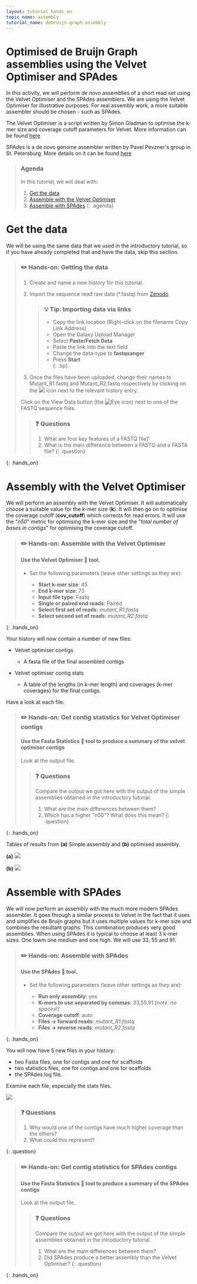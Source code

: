 ```yaml
---
layout: tutorial_hands_on
topic_name: assembly
tutorial_name: debruijn-graph-assembly
---
```


# Optimised de Bruijn Graph assemblies using the Velvet Optimiser and SPAdes
In this activity, we will perform *de novo* assemblies of a short read set using the Velvet Optimiser and the SPAdes assemblers. We are using the Velvet Optimiser for illustrative purposes. For real assembly work, a more suitable assembler should be chosen - such as SPAdes.

The Velvet Optimiser is a script written by Simon Gladman to optimise the k-mer size and coverage cutoff parameters for Velvet. More information can be found [here](http://github.com/slugger70/VelvetOptimiser)

SPAdes is a de novo genome assembler written by Pavel Pevzner's group in St. Petersburg. More details on it can be found [here](http://cab.spbu.ru/software/spades/)



> ### Agenda
>
> In this tutorial, we will deal with:
>
> 1. [Get the data](#get-the-data)
> 2. [Assemble with the Velvet Optimiser](#assemble-with-the-velvet-optimiser)
> 3. [Assemble with SPAdes](#assemble-with-spades)
> {: .agenda}

# Get the data

We will be using the same data that we used in the introductory tutorial, so if you have already completed that and have the data, skip this section.

> ### :pencil2: Hands-on: Getting the data
>
> 1. Create and name a new history for this tutorial.
> 2. Import the sequence read raw data (\*.fastq) from [Zenodo](https://doi.org/10.5281/zenodo.582600)
>
>    > ### :bulb: Tip: Importing data via links
>    >
>    > * Copy the link location (Right-click on the filename <i class="fa fa-long-arrow-right"></i> Copy Link Address)
>    > * Open the Galaxy Upload Manager
>    > * Select **Paste/Fetch Data**
>    > * Paste the link into the text field
>    > * Change the data-type to **fastqsanger**
>    > * Press **Start**    
>    {: .tip}
>
>
> 3. Once the files have been uploaded, change their names to Mutant_R1.fastq and Mutant_R2.fastq respectively by clicking on the ![](../../images/edit_file.png) icon next to the relevant history entry.
>
> Click on the View Data button (the ![Eye icon](../../images/eye.png)) next to one of the FASTQ sequence files.
>
>    > ### :question: Questions
>    >
>    > 1. What are four key features of a FASTQ file?
>    > 2. What is the main difference between a FASTQ and a FASTA file?
>    {: .question}
>
>
{: .hands_on}

# Assembly with the Velvet Optimiser

We will perform an assembly with the Velvet Optimiser. It will automatically choose a suitable value for the k-mer size (**k**). It will then go on to optimise the coverage cutoff (**cov_cutoff**) which corrects for read errors. It will use the "*n50*" metric for optimising the k-mer size and the "*total number of bases in contigs*" for optimising the coverage cutoff.

> ### :pencil2: Hands-on: Assemble with the Velvet Optimiser
>
> #### Use the **Velvet Optimiser** :wrench: tool.
>
> - Set the following parameters (leave other settings as they are):
>
>    - **Start k-mer size**: 45
>    - **End k-mer size**: 73
>    - **Input file type**: Fastq
>    - **Single or paired end reads**: Paired
>    - **Select first set of reads**: *mutant_R1.fastq*  
>    - **Select second set of reads**: *mutant_R2.fastq*
>
{: .hands_on}

Your history will now contain a number of new files:

* Velvet optimiser contigs
  * A fasta file of the final assembled contigs


* Velvet optimiser contig stats
  * A table of the lengths (in k-mer length) and coverages (k-mer coverages) for the final contigs.

Have a look at each file.


> ### :pencil2: Hands-on: Get contig statistics for Velvet Optimiser contigs  
>
> #### Use the **Fasta Statistics** :wrench: tool to produce a summary of the velvet optimiser contigs
>
> Look at the output file.
>
>    > ### :question: Questions
>    >
>    > Compare the output we got here with the output of the simple assemblies obtained in the introductory tutorial.
>    > 1. What are the main differences between them?
>    > 2. Which has a higher "n50"? What does this mean?
>    {: .question}
>
{: .hands_on}

Tables of results from **(a)** Simple assembly and **(b)** optimised assembly.

**(a)** ![](../../images/image12.png)

**(b)** ![](../../images/optstats.png)

# Assemble with SPAdes

We will now perform an assembly with the much more modern SPAdes assembler. It goes through a similar process to Velvet in the fact that it uses and simplifies de Bruijn graphs but it uses multiple values for k-mer size and combines the resultant graphs. This combination produces very good assemblies. When using SPAdes it is typical to choose at least 3 k-mer sizes. One lowm one medium and one high. We will use 33, 55 and 91.

> ### :pencil2: Hands-on: Assemble with SPAdes
>
> #### Use the **SPAdes** :wrench: tool.
>
> - Set the following parameters (leave other settings as they are):
>
>    - **Run only assembly**: yes
>    - **K-mers to use separated by commas**: 33,55,91 *[note: no spaces!]*
>    - **Coverage cutoff**: auto
>    - **Files -> forward reads**: *mutant_R1.fastq*  
>    - **Files -> reverse reads**: *mutant_R2.fastq*
>
{: .hands_on}

You will now have 5 new files in your history:

* two Fasta files, one for contigs and one for scaffolds
* two statistics files, one for contigs and one for scaffolds
* the SPAdes log file.

Examine each file, especially the stats files.

![](../../images/contig_stats.png)

> ### :question: Questions
>
> 1. Why would one of the contigs have much higher coverage than the others?
> 2. What could this represent?
>
{: .question}


> ### :pencil2: Hands-on: Get contig statistics for SPAdes contigs    
>
>
> #### Use the **Fasta Statistics** :wrench: tool to produce a summary of the SPAdes contigs
>
> Look at the output file.
>
>    > ### :question: Questions
>    >
>    > Compare the output we got here with the output of the simple assemblies obtained in the introductory tutorial.
>    > 1. What are the main differences between them?
>    > 2. Did SPAdes produce a better assembly than the Velvet Optimiser?
>    {: .question}
>
{: .hands_on}
